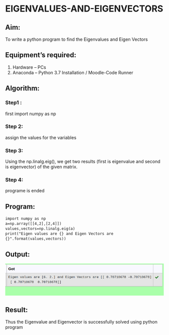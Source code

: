 # EIGENVALUES-AND-EIGENVECTORS
## Aim:
To write a python program to find the Eigenvalues and Eigen Vectors
## Equipment’s required:
1. 	Hardware – PCs
2. 	Anaconda – Python 3.7 Installation / Moodle-Code Runner
## Algorithm:
### Step1 : 
first import numpy as np
### Step 2: 
assign the values for the variables
### Step 3: 
Using the np.linalg.eig(),  we get two results (first is eigenvalue and second is eigenvector) of the given matrix.
### Step 4:
programe is ended 

## Program:
```
import numpy as np
a=np.array([[4,2],[2,4]])
values,vectors=np.linalg.eig(a)
print("Eigen values are {} and Eigen Vectors are {}".format(values,vectors))
```

## Output:
!['OUTPUT'](/eigenvalueseigenvectors.png)
## Result:
Thus the Eigenvalue and Eigenvector is successfully solved using python program
